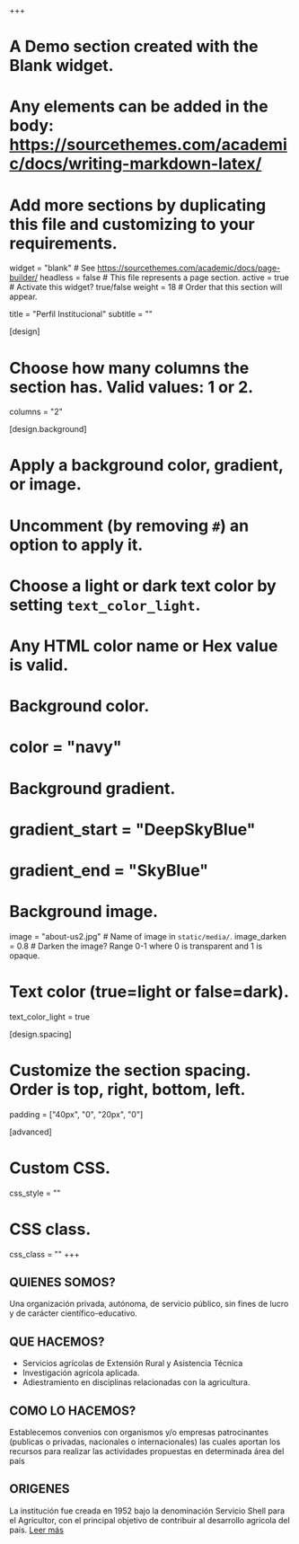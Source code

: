 +++
# A Demo section created with the Blank widget.
# Any elements can be added in the body: https://sourcethemes.com/academic/docs/writing-markdown-latex/
# Add more sections by duplicating this file and customizing to your requirements.

widget = "blank"  # See https://sourcethemes.com/academic/docs/page-builder/
headless = false  # This file represents a page section.
active = true # Activate this widget? true/false
weight = 18  # Order that this section will appear.

title =  "Perfil Institucional" 
subtitle = ""

[design]
  # Choose how many columns the section has. Valid values: 1 or 2.
  columns = "2"

[design.background]
  # Apply a background color, gradient, or image.
  #   Uncomment (by removing `#`) an option to apply it.
  #   Choose a light or dark text color by setting `text_color_light`.
  #   Any HTML color name or Hex value is valid.

  # Background color.
  # color = "navy"
  
  # Background gradient.
  # gradient_start = "DeepSkyBlue"
  # gradient_end = "SkyBlue"
  
  # Background image.
  image = "about-us2.jpg"  # Name of image in `static/media/`.
  image_darken = 0.8  # Darken the image? Range 0-1 where 0 is transparent and 1 is opaque.

  # Text color (true=light or false=dark).
  text_color_light = true

[design.spacing]
  # Customize the section spacing. Order is top, right, bottom, left.
  padding = ["40px", "0", "20px", "0"]

[advanced]
 # Custom CSS. 
 css_style = ""
 
 # CSS class.
 css_class = ""
+++

## QUIENES SOMOS?
Una organización privada, autónoma, de servicio público, sin fines de lucro y de carácter científico-educativo.

## QUE HACEMOS?
- Servicios agrícolas de Extensión Rural y Asistencia Técnica 
- Investigación agrícola aplicada.
- Adiestramiento en disciplinas relacionadas con la agricultura.

## COMO LO HACEMOS?
Establecemos convenios con organismos y/o empresas patrocinantes (publicas o privadas, nacionales o internacionales) las cuales aportan los recursos para realizar las actividades propuestas en determinada área del país

## ORIGENES
La institución fue creada en 1952 bajo la denominación Servicio Shell para el Agricultor, con el principal objetivo de contribuir al desarrollo agrícola del país. [Leer más](/post/donde-todo-comenzo/)


